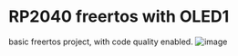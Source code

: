 # RP2040 freertos with OLED1

basic freertos project, with code quality enabled.
![image](https://github.com/user-attachments/assets/51290f02-7ee1-4ae8-ade0-1736400f8cea)
